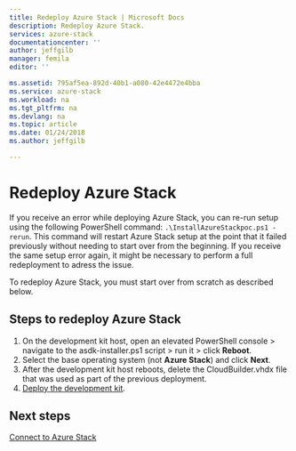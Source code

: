 ```yaml
---
title: Redeploy Azure Stack | Microsoft Docs
description: Redeploy Azure Stack.
services: azure-stack
documentationcenter: ''
author: jeffgilb
manager: femila
editor: ''

ms.assetid: 795af5ea-892d-40b1-a080-42e4472e4bba
ms.service: azure-stack
ms.workload: na
ms.tgt_pltfrm: na
ms.devlang: na
ms.topic: article
ms.date: 01/24/2018
ms.author: jeffgilb

---
```

# Redeploy Azure Stack
If you receive an error while deploying Azure Stack, you can re-run setup using the following PowerShell command: `.\InstallAzureStackpoc.ps1 -rerun`. This command will restart Azure Stack setup at the point that it failed previously without needing to start over from the beginning. If you receive the same setup error again, it might be necessary to perform a full redeployment to adress the issue. 

To redeploy Azure Stack, you must start over from scratch as described below.

## Steps to redeploy Azure Stack
1. On the development kit host, open an elevated PowerShell console > navigate to the asdk-installer.ps1 script > run it > click **Reboot**.
2. Select the base operating system (not **Azure Stack**) and click **Next**.
3. After the development kit host reboots, delete the CloudBuilder.vhdx file that was used as part of the previous deployment.
4. [Deploy the development kit](azure-stack-run-powershell-script.md).

## Next steps
[Connect to Azure Stack](azure-stack-connect-azure-stack.md)

